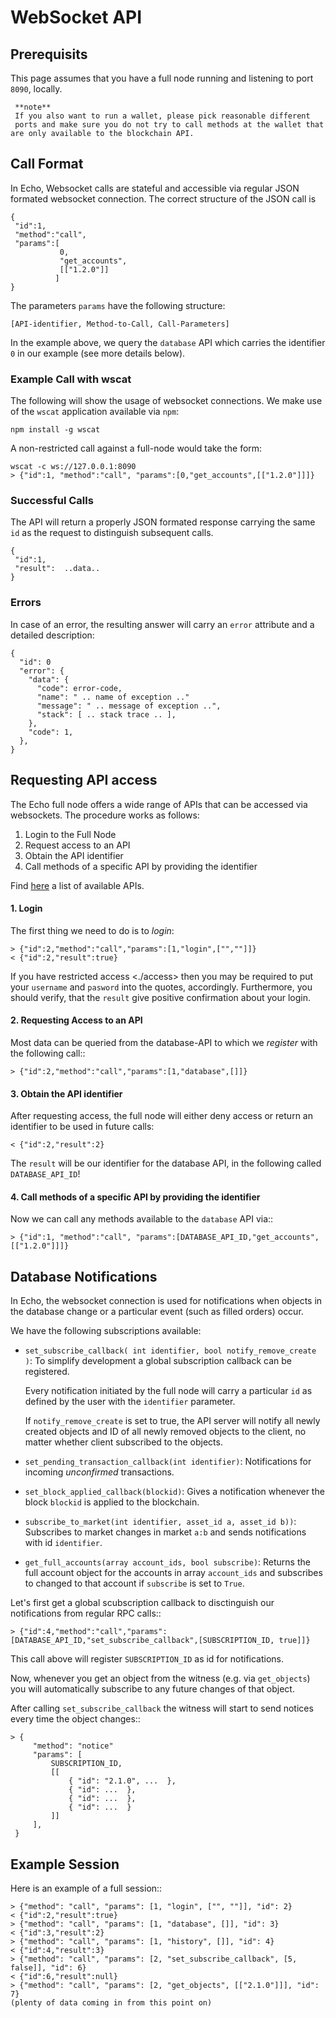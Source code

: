 # WebSocket API

## Prerequisits

This page assumes that you have a full node running and listening to port `8090`, locally.

```
 **note**
 If you also want to run a wallet, please pick reasonable different
 ports and make sure you do not try to call methods at the wallet that are only available to the blockchain API.
```

## Call Format

In Echo, Websocket calls are stateful and accessible via regular JSON formated websocket connection. The correct structure of the JSON call is

``` sourceCode
{
 "id":1,
 "method":"call",
 "params":[
           0,
           "get_accounts",
           [["1.2.0"]]
          ]
}
```

The parameters `params` have the following structure:

``` sourceCode
[API-identifier, Method-to-Call, Call-Parameters]
```

In the example above, we query the `database` API which carries the identifier `0` in our example (see more details below).

### Example Call with wscat

The following will show the usage of websocket connections. We make use of the `wscat` application available via `npm`:

``` sourceCode
npm install -g wscat
```

A non-restricted call against a full-node would take the form:

``` sourceCode
wscat -c ws://127.0.0.1:8090
> {"id":1, "method":"call", "params":[0,"get_accounts",[["1.2.0"]]]}
```

### Successful Calls

The API will return a properly JSON formated response carrying the same `id` as the request to distinguish subsequent calls.

``` sourceCode
{
 "id":1,
 "result":  ..data..
}
```

### Errors

In case of an error, the resulting answer will carry an `error` attribute and a detailed description:

``` sourceCode
{
  "id": 0
  "error": {
    "data": {
      "code": error-code,
      "name": " .. name of exception .."
      "message": " .. message of exception ..",
      "stack": [ .. stack trace .. ],
    },
    "code": 1,
  },
}
```

## Requesting API access

The Echo full node offers a wide range of APIs that can be accessed via websockets. The procedure works as follows:

1.  Login to the Full Node
2.  Request access to an API
3.  Obtain the API identifier
4.  Call methods of a specific API by providing the identifier

Find [here](echo/APIs) a list of available APIs.

#### 1. Login

The first thing we need to do is to *login*:
```
> {"id":2,"method":"call","params":[1,"login",["",""]]}
< {"id":2,"result":true}
```

If you have restricted access &lt;./access&gt; then you may be required to put your `username` and `pasword` into the quotes, accordingly. Furthermore, you should verify, that the `result` give positive confirmation about your login.

#### 2. Requesting Access to an API

Most data can be queried from the database-API to which we *register* with the following call::

```
> {"id":2,"method":"call","params":[1,"database",[]]}
```

#### 3. Obtain the API identifier

After requesting access, the full node will either deny access or return an identifier to be used in future calls:

```
< {"id":2,"result":2}
```

The `result` will be our identifier for the database API, in the following called `DATABASE_API_ID`!

#### 4. Call methods of a specific API by providing the identifier

Now we can call any methods available to the `database` API via::

```
> {"id":1, "method":"call", "params":[DATABASE_API_ID,"get_accounts",[["1.2.0"]]]}
```

## Database Notifications

In Echo, the websocket connection is used for notifications when objects in the database change or a particular event (such as filled orders) occur.

We have the following subscriptions available:

-   `set_subscribe_callback( int identifier, bool notify_remove_create )`:
    To simplify development a global subscription callback can be registered.

    Every notification initiated by the full node will carry a particular `id` as defined by the user with the `identifier` parameter.

      If `notify_remove_create` is set to true, the API server will notify all newly created objects and ID of all newly removed objects to the client, no matter whether client subscribed to the objects.

-   `set_pending_transaction_callback(int identifier)`:
    Notifications for incoming *unconfirmed* transactions.

-   `set_block_applied_callback(blockid)`:
    Gives a notification whenever the block `blockid` is applied to the blockchain.

-   `subscribe_to_market(int identifier, asset_id a, asset_id b))`:
    Subscribes to market changes in market `a:b` and sends notifications with id `identifier`.

-   `get_full_accounts(array account_ids, bool subscribe)`:
    Returns the full account object for the accounts in array `account_ids` and subscribes to changed to that account if `subscribe` is set to `True`.

Let's first get a global scubscription callback to disctinguish our notifications from regular RPC calls::

```
> {"id":4,"method":"call","params":[DATABASE_API_ID,"set_subscribe_callback",[SUBSCRIPTION_ID, true]]}
```

This call above will register `SUBSCRIPTION_ID` as id for notifications.

Now, whenever you get an object from the witness (e.g. via `get_objects`) you will automatically subscribe to any future changes of that object.

After calling `set_subscribe_callback` the witness will start to send notices every time the object changes::

```
> {
     "method": "notice"
     "params": [
         SUBSCRIPTION_ID,
         [[
             { "id": "2.1.0", ...  },
             { "id": ...  },
             { "id": ...  },
             { "id": ...  }
         ]]
     ],
 }
```
## Example Session

Here is an example of a full session::
```
> {"method": "call", "params": [1, "login", ["", ""]], "id": 2}
< {"id":2,"result":true}
> {"method": "call", "params": [1, "database", []], "id": 3}
< {"id":3,"result":2}
> {"method": "call", "params": [1, "history", []], "id": 4}
< {"id":4,"result":3}
> {"method": "call", "params": [2, "set_subscribe_callback", [5, false]], "id": 6}
< {"id":6,"result":null}
> {"method": "call", "params": [2, "get_objects", [["2.1.0"]]], "id": 7}
(plenty of data coming in from this point on)
```
